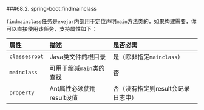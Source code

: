 ###68.2. spring-boot:findmainclass

`findmainclass`任务是`exejar`内部用于定位声明`main`方法类的，如果构建需要，你可以直接使用该任务，支持属性如下：

|属性|描述|是否必需|
|:-----|:-----|:------|
|`classesroot`|Java类文件的根目录|是（除非指定`mainclass`）|
|`mainclass`|可用于缩减`main`类的查找|否|
|`property`|Ant属性必须使用result设值|否（没有指定则result会记录日志中）|
